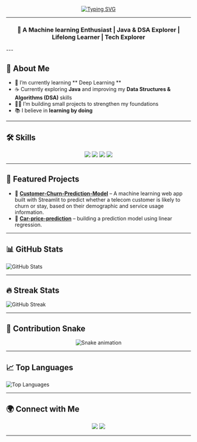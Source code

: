 <!-- Typing SVG -->
<p align="center">
  <a href="https://git.io/typing-svg">
    <img src="https://readme-typing-svg.herokuapp.com?font=Fira+Code&duration=4000&pause=1000&color=FF5733&width=435&lines=Hi+%F0%9F%91%8B+I'm+Shristi+Negi;I+love+Java+%26+DSA;I+build+cool+projects+with+Python;Always+learning+new+things!" alt="Typing SVG" />
  </a>
</p>

---
<h3 align="center">🌱 A Machine learning Enthusiast | Java & DSA Explorer | Lifelong Learner | Tech Explorer</h3>
---

## 💫 About Me  
- 🌱 I’m currently learning ** Deep Learning **
- ☕ Currently exploring **Java** and improving my **Data Structures & Algorithms (DSA)** skills 
- 👨‍💻 I’m building small projects to strengthen my foundations   
- 📚 I believe in **learning by doing**    

---

## 🛠️ Skills 

<p align="center">
  <!-- Languages -->
  <img src="https://img.shields.io/badge/Python-3776AB?style=for-the-badge&logo=python&logoColor=white"/>
  <img src="https://img.shields.io/badge/HTML5-E34F26?style=for-the-badge&logo=html5&logoColor=white"/>
  <img src="https://img.shields.io/badge/CSS3-1572B6?style=for-the-badge&logo=css3&logoColor=white"/>
  <img src="https://img.shields.io/badge/Java-F7DF1E?style=for-the-badge&logo=Java&logoColor=black"/>
</p>

---

## 📌 Featured Projects  
- 🔹 [**Customer-Churn-Prediction-Model**](https://github.com/shri31negi/Customer-Churn-Prediction-Model) – A machine learning web app built with Streamlit to predict whether a telecom customer is likely to churn or stay, based on their demographic and service usage information. 
- 🔹 [**Car-price-prediction**](https://github.com/shri31negi/Car-price-prediction-) – building a prediction model using linear regression.

---
## 📊 GitHub Stats
![GitHub Stats](https://github-readme-stats.vercel.app/api?username=shri31negi&show_icons=true&theme=radical)

---

## 🔥 Streak Stats
![GitHub Streak](https://github-readme-streak-stats.herokuapp.com/?user=shri31negi&theme=radical)

---

## 🐍 Contribution Snake
<p align="center">
  <img src="https://github.com/shri31negi/shri31negi/blob/output/github-contribution-grid-snake.svg" alt="Snake animation"/>
</p>

---

## 📈 Top Languages
![Top Languages](https://github-readme-stats.vercel.app/api/top-langs/?username=shri31negi&layout=compact&theme=radical)

---

## 🌍 Connect with Me  
<p align="center">
  <a href="https://www.linkedin.com/in/shristi-negi-22884a289"><img src="https://img.shields.io/badge/-LinkedIn-%230077B5?style=for-the-badge&logo=linkedin&logoColor=white"/></a>
  <a href="mailto:shristinegi658@gmail.com"><img src="https://img.shields.io/badge/-Email-D14836?style=for-the-badge&logo=gmail&logoColor=white"/></a>
</p>

---

